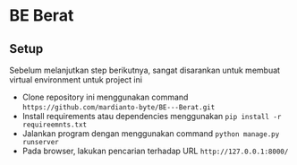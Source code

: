 # BE Berat

## Setup
Sebelum melanjutkan step berikutnya, sangat disarankan untuk membuat virtual environment untuk project ini

- Clone repository ini menggunakan command `https://github.com/mardianto-byte/BE---Berat.git`
- Install requirements atau dependencies menggunakan `pip install -r requireemnts.txt`
- Jalankan program dengan menggunakan command `python manage.py runserver`
- Pada browser, lakukan pencarian terhadap URL `http://127.0.0.1:8000/`
